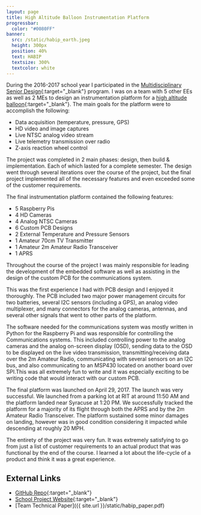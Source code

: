```yaml
---
layout: page
title: High Altitude Balloon Instrumentation Platform
progressbar:
  color: "#0080FF"
banner:
  src: /static/habip_earth.jpeg
  height: 300px
  position: 40%
  text: HABIP
  textsize: 300%
  textcolor: white
---
```


During the 2016-2017 school year I participated in the
[Multidisciplinary Senior Design](https://www.rit.edu/kgcoe/seniordesign/){:target="_blank"}
program. I was on a team with 5 other EEs as well as 2 MEs to design an
instrumentation platform for a
[high altitude balloon](https://en.wikipedia.org/wiki/High-altitude_balloon){:target="_blank"}.
The main goals for the platform were to accomplish the following:

* Data acquisition (temperature, pressure, GPS)
* HD video and image captures
* Live NTSC analog video stream
* Live telemetry transmission over radio
* Z-axis reaction wheel control

The project was completed in 2 main phases: design, then build & implementation.
Each of which lasted for a complete semester. The design went through several
iterations over the course of the project, but the final project implemented
all of the necessary features and even exceeded some of the customer
requirements.

The final instrumentation platform contained the following features:

* 5 Raspberry Pis
* 4 HD Cameras
* 4 Analog NTSC Cameras
* 6 Custom PCB Designs
* 2 External Temperature and Pressure Sensors
* 1 Amateur 70cm TV Transmitter
* 1 Amateur 2m Amateur Radio Transceiver
* 1 APRS

Throughout the course of the project I was mainly responsible for leading the 
development of the embedded software as well as assisting in the design of the
custom PCB for the communications system.

This was the first experience I had with PCB design and I enjoyed it
thoroughly. The PCB included two major power management circuits for two
batteries, several I2C sensors (including a GPS), an analog video multiplexer,
and many connectors for the analog cameras, antennas, and several other signals
that went to other parts of the platform.

The software needed for the
communications system was mostly written in Python for the Raspberry Pi and was
responsible for controlling the Communications systems. This included
controlling power to the analog cameras and the analog on-screen display (OSD),
sending data to the OSD to be displayed on the live video transmission, 
transmitting/receiving data over the 2m Amateur Radio, communicating
with several sensors on an I2C bus, and also communicating to an MSP430 located
on another board over SPI.This was all extremely fun to write and it was
especially exciting to be writing code that would interact with our custom PCB.

The final platform was launched on April 29, 2017. The launch was very
successful. We launched from a parking lot at RIT at around 11:50 AM and the
platform landed near Syracuse at 1:20 PM. We successfully tracked the platform
for a majority of its flight through both the APRS and by the 2m Amateur Radio
Transceiver. The platform sustained some minor damages on landing, however was
in good condition considering it impacted while descending at roughly 20 MPH.

The entirety of the project was very fun. It was extremely satisfying to go from
just a list of customer requirements to an actual product that was functional by
the end of the course. I learned a lot about the life-cycle of a product and
think it was a great experience.

## External Links

* [GitHub Repo](https://github.com/TightSquad/HABIP){:target="_blank"}
* [School Project Website](http://edge.rit.edu/edge/P17104/public/Home){:target="_blank"}
* [Team Technical Paper]({{ site.url }}/static/habip_paper.pdf)
